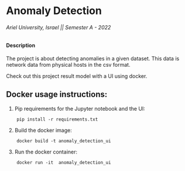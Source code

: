 # Anomaly Detection

###### Ariel University, Israel || Semester A - 2022

#### Description        



The project is about detecting anomalies in a given dataset. This data is network data from physical hosts in the csv format.





Check out this project result model with a UI using docker.

## Docker usage instructions:

1. Pip requirements for the Jupyter notebook and the UI:
```
    pip install -r requirements.txt
```


2. Build the docker image:
```
    docker build -t anomaly_detection_ui
```






3. Run the docker container:
```
    docker run -it  anomaly_detection_ui
```






